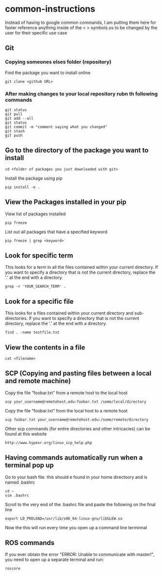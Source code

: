 # common-instructions
Instead of having to google common commands, I am putting them here for faster reference anything inside of the < > symbols os to be changed by the user for their specific use case

## Git
### Copying someones elses folder (repository)
Find the package you want to install online

```
git clone <github URL>
```

### After making changes to your local repository rubn th following commands
```
git status
git pull
git add --all 
git status
git commit -m "comment saying what you changed"
git stash
git push
```

## Go to the directory of the package you want to install
```
cd <folder of packages you just downloaded with git>
```

Install the package using pip
```
pip install -e .
```

## View the Packages installed in your pip
View list of packages installed
```
pip freeze
```

List out all packages that have a specified keyword
```
pip freeze | grep <keyword>
```

## Look for specific term
This looks for a term in all the files contained within your current directory. If you want to specify a directory that is not the current directory, replace the '.' at the end with a directory.
```
grep -r 'YOUR_SEARCH_TERM' .
```

## Look for a specific file
This looks for a files contained within your current directory and sub-directories. If you want to specify a directory that is not the current directory, replace the '.' at the end with a directory.
```
find . -name testfile.txt
```

## View the contents in a file 
```
cat <filename>
```

## SCP (Copying and pasting files between a local and remote machine)
Copy the file "foobar.txt" from a remote host to the local host
```
scp your_username@remotehost.edu:foobar.txt /some/local/directory
```

Copy the file "foobar.txt" from the local host to a remote host
```
scp foobar.txt your_username@remotehost.edu:/some/remote/directory
```

Other scp commands (for entire directories and other intricacies) can be found at this website
```
http://www.hypexr.org/linux_scp_help.php
```

## Having commands automatically run when a terminal pop up
Go to your bash file. this should e found in your home directoory and is named .bashrc
```
cd ~
vim .bashrc
```

Scroll to the very end of the .bashrc file and paste the following on the final line
```
export LD_PRELOAD=/usr/lib/x86_64-linux-gnu/libGLEW.so
```
Now the this will run every time you open up a command line terminnal

## ROS commands
If you ever obtain the error "ERROR: Unable to communicate with master!", you need to open up a separate terminal and run:
```
roscore
```

